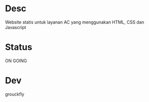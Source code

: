 # Desc
Website statis untuk layanan AC yang menggunakan HTML, CSS dan Javascript

# Status
ON GOING

# Dev
grouckfly